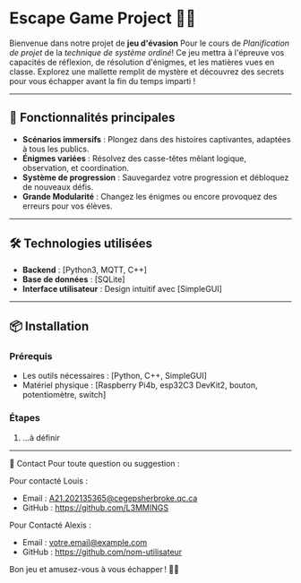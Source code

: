 # Escape Game Project 🎲🔐

Bienvenue dans notre projet de **jeu d'évasion** Pour le cours de *Planification de projet* de la *technique de système ordiné*! Ce jeu mettra à l'épreuve vos capacités de réflexion, de résolution d'énigmes,
et les matières vues en classe. Explorez une mallette remplit de mystère et découvrez des secrets pour vous échapper avant la fin du temps imparti !

---

## 🚀 Fonctionnalités principales
- **Scénarios immersifs** : Plongez dans des histoires captivantes, adaptées à tous les publics.
- **Énigmes variées** : Résolvez des casse-têtes mêlant logique, observation, et coordination.
- **Système de progression** : Sauvegardez votre progression et débloquez de nouveaux défis.
- **Grande Modularité** : Changez les énigmes ou encore provoquez des erreurs pour vos élèves.

---

## 🛠️ Technologies utilisées
- **Backend** : [Python3, MQTT, C++]
- **Base de données** : [SQLite]
- **Interface utilisateur** : Design intuitif avec [SimpleGUI]

---

## 📦 Installation

### Prérequis
- Les outils nécessaires : [Python, C++, SimpleGUI]
- Matériel physique : [Raspberry Pi4b, esp32C3 DevKit2, bouton, potentiomètre, switch]

### Étapes
1. ...à définir

---

📧 Contact
Pour toute question ou suggestion :

Pour contacté Louis :
- Email : A21.202135365@cegepsherbroke.qc.ca
- GitHub : https://github.com/L3MMINGS

Pour Contacté Alexis :
- Email : votre.email@example.com
- GitHub : https://github.com/nom-utilisateur

Bon jeu et amusez-vous à vous échapper ! 🚪✨
